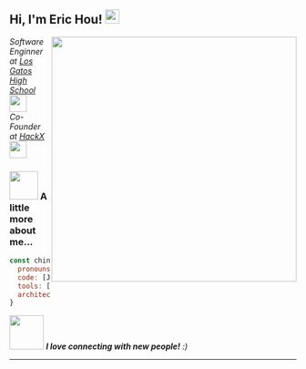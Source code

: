 <h2> Hi, I'm Eric Hou! <img src="https://media.tenor.com/y7wD4R6K-LQAAAAM/wonderpals-cute.gif" width="25"></h2>

<img align='right' src="https://media.tenor.com/CeDk6XdCgOUAAAAi/develop-web.gif" width="430">
<p><em>Software Enginner at <a href="http://www.https://www.lghs.net/">Los Gatos High School</a><img src="https://media.giphy.com/media/fYSnHlufseco8Fh93Z/giphy.gif" width="30"></br>Co-Founder at <a href="https://hackx.pythonanywhere.com/">HackX</a><img src="https://media.giphy.com/media/WUlplcMpOCEmTGBtBW/giphy.gif" width="30"> 
</em></p>

### <img src="https://media.giphy.com/media/VgCDAzcKvsR6OM0uWg/giphy.gif" width="50"> A little more about me...  

```javascript
const chinese = {
  pronouns: "he" | "him",
  code: [Javascript, PHP, HTML, CSS, Python],
  tools: [React, Django, Node],
  architecture: ["microservices", "event-driven", "design system pattern"],
}
```

<img src="https://media.giphy.com/media/LnQjpWaON8nhr21vNW/giphy.gif" width="60"> <em><b>I love connecting with new people!</b> :)</em>

---
